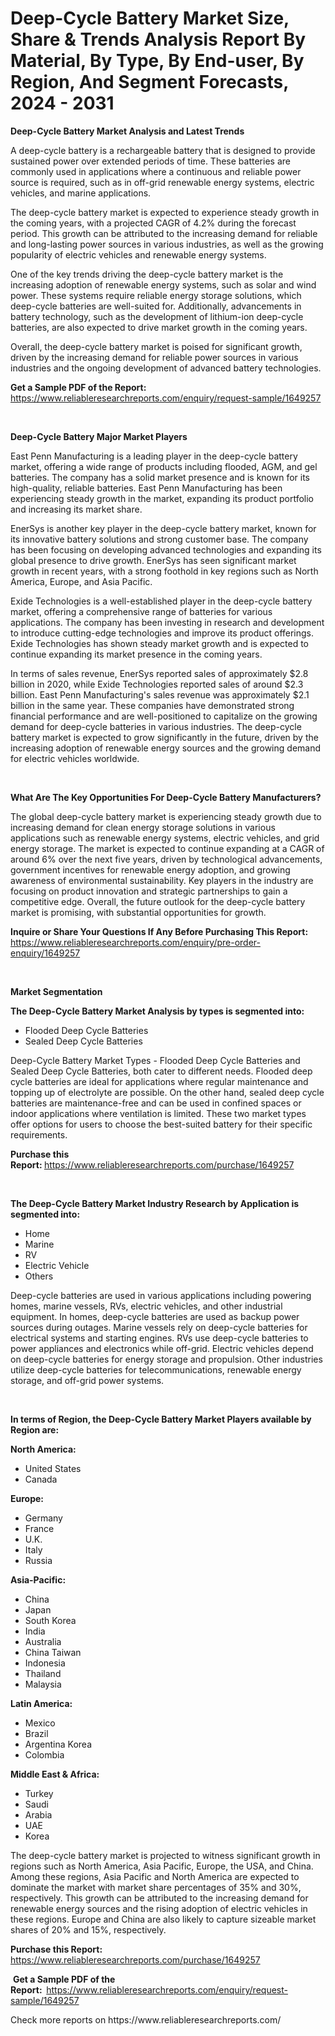 <p><h1>Deep-Cycle Battery Market Size, Share & Trends Analysis Report By Material, By Type, By End-user, By Region, And Segment Forecasts, 2024 - 2031</h1></p><p><strong>Deep-Cycle Battery Market Analysis and Latest Trends</strong></p>
<p><p>A deep-cycle battery is a rechargeable battery that is designed to provide sustained power over extended periods of time. These batteries are commonly used in applications where a continuous and reliable power source is required, such as in off-grid renewable energy systems, electric vehicles, and marine applications.</p><p>The deep-cycle battery market is expected to experience steady growth in the coming years, with a projected CAGR of 4.2% during the forecast period. This growth can be attributed to the increasing demand for reliable and long-lasting power sources in various industries, as well as the growing popularity of electric vehicles and renewable energy systems.</p><p>One of the key trends driving the deep-cycle battery market is the increasing adoption of renewable energy systems, such as solar and wind power. These systems require reliable energy storage solutions, which deep-cycle batteries are well-suited for. Additionally, advancements in battery technology, such as the development of lithium-ion deep-cycle batteries, are also expected to drive market growth in the coming years.</p><p>Overall, the deep-cycle battery market is poised for significant growth, driven by the increasing demand for reliable power sources in various industries and the ongoing development of advanced battery technologies.</p></p>
<p><strong>Get a Sample PDF of the Report:&nbsp;</strong> <a href="https://www.reliableresearchreports.com/enquiry/request-sample/1649257">https://www.reliableresearchreports.com/enquiry/request-sample/1649257</a></p>
<p>&nbsp;</p>
<p><strong>Deep-Cycle Battery Major Market Players</strong></p>
<p><p>East Penn Manufacturing is a leading player in the deep-cycle battery market, offering a wide range of products including flooded, AGM, and gel batteries. The company has a solid market presence and is known for its high-quality, reliable batteries. East Penn Manufacturing has been experiencing steady growth in the market, expanding its product portfolio and increasing its market share.</p><p>EnerSys is another key player in the deep-cycle battery market, known for its innovative battery solutions and strong customer base. The company has been focusing on developing advanced technologies and expanding its global presence to drive growth. EnerSys has seen significant market growth in recent years, with a strong foothold in key regions such as North America, Europe, and Asia Pacific.</p><p>Exide Technologies is a well-established player in the deep-cycle battery market, offering a comprehensive range of batteries for various applications. The company has been investing in research and development to introduce cutting-edge technologies and improve its product offerings. Exide Technologies has shown steady market growth and is expected to continue expanding its market presence in the coming years.</p><p>In terms of sales revenue, EnerSys reported sales of approximately $2.8 billion in 2020, while Exide Technologies reported sales of around $2.3 billion. East Penn Manufacturing's sales revenue was approximately $2.1 billion in the same year. These companies have demonstrated strong financial performance and are well-positioned to capitalize on the growing demand for deep-cycle batteries in various industries. The deep-cycle battery market is expected to grow significantly in the future, driven by the increasing adoption of renewable energy sources and the growing demand for electric vehicles worldwide.</p></p>
<p>&nbsp;</p>
<p><strong>What Are The Key Opportunities For Deep-Cycle Battery Manufacturers?</strong></p>
<p><p>The global deep-cycle battery market is experiencing steady growth due to increasing demand for clean energy storage solutions in various applications such as renewable energy systems, electric vehicles, and grid energy storage. The market is expected to continue expanding at a CAGR of around 6% over the next five years, driven by technological advancements, government incentives for renewable energy adoption, and growing awareness of environmental sustainability. Key players in the industry are focusing on product innovation and strategic partnerships to gain a competitive edge. Overall, the future outlook for the deep-cycle battery market is promising, with substantial opportunities for growth.</p></p>
<p><strong>Inquire or Share Your Questions If Any Before Purchasing This Report:</strong> <a href="https://www.reliableresearchreports.com/enquiry/pre-order-enquiry/1649257">https://www.reliableresearchreports.com/enquiry/pre-order-enquiry/1649257</a></p>
<p>&nbsp;</p>
<p><strong>Market Segmentation</strong></p>
<p><strong>The Deep-Cycle Battery Market Analysis by types is segmented into:</strong></p>
<p><ul><li>Flooded Deep Cycle Batteries</li><li>Sealed Deep Cycle Batteries</li></ul></p>
<p><p>Deep-Cycle Battery Market Types - Flooded Deep Cycle Batteries and Sealed Deep Cycle Batteries, both cater to different needs. Flooded deep cycle batteries are ideal for applications where regular maintenance and topping up of electrolyte are possible. On the other hand, sealed deep cycle batteries are maintenance-free and can be used in confined spaces or indoor applications where ventilation is limited. These two market types offer options for users to choose the best-suited battery for their specific requirements.</p></p>
<p><strong>Purchase this Report:&nbsp;</strong><a href="https://www.reliableresearchreports.com/purchase/1649257">https://www.reliableresearchreports.com/purchase/1649257</a></p>
<p>&nbsp;</p>
<p><strong>The Deep-Cycle Battery Market Industry Research by Application is segmented into:</strong></p>
<p><ul><li>Home</li><li>Marine</li><li>RV</li><li>Electric Vehicle</li><li>Others</li></ul></p>
<p><p>Deep-cycle batteries are used in various applications including powering homes, marine vessels, RVs, electric vehicles, and other industrial equipment. In homes, deep-cycle batteries are used as backup power sources during outages. Marine vessels rely on deep-cycle batteries for electrical systems and starting engines. RVs use deep-cycle batteries to power appliances and electronics while off-grid. Electric vehicles depend on deep-cycle batteries for energy storage and propulsion. Other industries utilize deep-cycle batteries for telecommunications, renewable energy storage, and off-grid power systems.</p></p>
<p>&nbsp;</p>
<p><strong>In terms of Region, the Deep-Cycle Battery Market Players available by Region are:</strong></p>
<p>
    <p> <strong> North America: </strong>
        <ul>
            <li>United States</li>
            <li>Canada</li>
        </ul>
        </p> 
    <p> <strong> Europe: </strong>
        <ul>
            <li>Germany</li>
            <li>France</li>
            <li>U.K.</li>
            <li>Italy</li>
            <li>Russia</li>
        </ul>
        </p> 
    <p> <strong> Asia-Pacific: </strong>
        <ul>
            <li>China</li>
            <li>Japan</li>
            <li>South Korea</li>
            <li>India</li>
            <li>Australia</li>
            <li>China Taiwan</li>
            <li>Indonesia</li>
            <li>Thailand</li>
            <li>Malaysia</li>
        </ul>
        </p> 
    <p> <strong> Latin America: </strong>
        <ul>
            <li>Mexico</li>
            <li>Brazil</li>
            <li>Argentina Korea</li>
            <li>Colombia</li>
        </ul>
        </p> 
    <p> <strong> Middle East & Africa: </strong>
        <ul>
            <li>Turkey</li>
            <li>Saudi</li>
            <li>Arabia</li>
            <li>UAE</li>
            <li>Korea</li>
        </ul>
    </p>
    </p>
<p><p>The deep-cycle battery market is projected to witness significant growth in regions such as North America, Asia Pacific, Europe, the USA, and China. Among these regions, Asia Pacific and North America are expected to dominate the market with market share percentages of 35% and 30%, respectively. This growth can be attributed to the increasing demand for renewable energy sources and the rising adoption of electric vehicles in these regions. Europe and China are also likely to capture sizeable market shares of 20% and 15%, respectively.</p></p>
<p><strong>Purchase this Report: </strong><a href="https://www.reliableresearchreports.com/purchase/1649257">https://www.reliableresearchreports.com/purchase/1649257</a></p>
<p>&nbsp;<strong>Get a Sample PDF of the Report:&nbsp;&nbsp;</strong><a href="https://www.reliableresearchreports.com/enquiry/request-sample/1649257">https://www.reliableresearchreports.com/enquiry/request-sample/1649257</a></p>
<p><strong></strong></p>
<p>Check more reports on https://www.reliableresearchreports.com/</p>